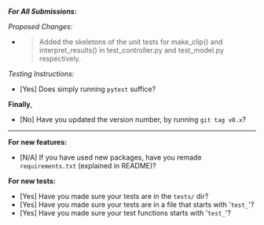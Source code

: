 ***For All Submissions:***


*Proposed Changes:*

- > Added the skeletons of the unit tests for make_clip() and
    interpret_results() in test_controller.py and test_model.py respectively.


*Testing Instructions:*

* [Yes] Does simply running `pytest` suffice?


**Finally**,
* [No] Have you updated the version number, by running `git tag v0.x`?

------

**For new features:**
* [N/A] If you have used new packages, have you remade `requirements.txt` (explained in README)?

**For new tests:**
* [Yes] Have you made sure your tests are in the `tests/` dir?
* [Yes] Have you made sure your tests are in a file that starts with '`test_`'?
* [Yes] Have you made sure your test functions starts with '`test_`'?
